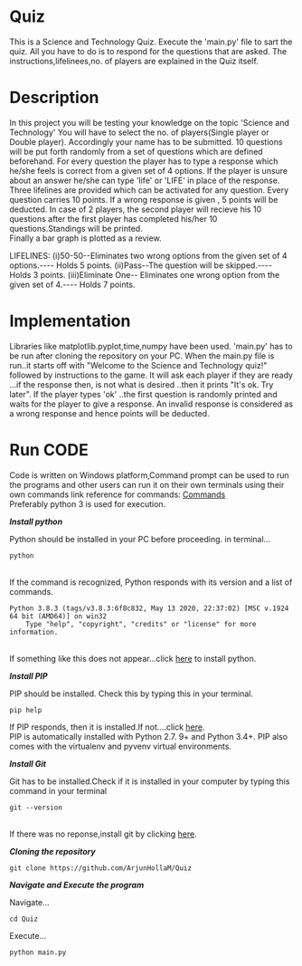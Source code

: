 # Quiz
This is a Science and Technology Quiz.
Execute the 'main.py' file to sart the quiz.
All you have to do is to respond for the questions that are asked.
The instructions,lifelinees,no. of players are explained in the Quiz itself.
# Description
In this project you will be testing your knowledge on the topic 'Science and Technology'
You will have to select the no. of players(Single player or Double player).
Accordingly your name has to be submitted.
10 questions will be put forth randomly from a set of questions which are defined beforehand. 
For every question the player has to type a response which he/she feels is correct from a given set of 4 options.
If the player is unsure about an answer he/she can type 'life' or 'LIFE' in place of the response.
Three lifelines are provided which can be activated for any question.
Every question carries 10 points. If a wrong response is given , 5 points will be deducted.
In case of 2 players, the second player will recieve his 10 questions after the first player has completed his/her 10 questions.Standings will be printed.  
Finally a bar graph is plotted as a review.

LIFELINES:
(i)50-50--Eliminates two wrong options from the given set of 4 options.---- Holds 5 points.
(ii)Pass--The question will be skipped.---- Holds 3 points.
(iii)Eliminate One-- Eliminates one wrong option from the given set of 4.---- Holds 7 points.
# Implementation
Libraries like matplotlib.pyplot,time,numpy have been used.
'main.py' has to be run after cloning the repository on your PC.
When the main.py file is run..it starts off with "Welcome to the Science and Technology quiz!" followed by instructions to the game.
It will ask each player if they are ready ...if the response then, is not what is desired ..then it prints "It's ok. Try later".
If the player types 'ok' ..the first question is randomly printed and waits for the player to give a response. An invalid response is considered as a wrong response and hence points will be deducted.
# Run CODE
Code is written on Windows platform,Command prompt can be used to run the programs and other users can run it on their own terminals using their own commands link reference for commands: <a href=https://www.lemoda.net/windows/windows2unix/windows2unix.html>Commands<a>
<br>Preferably python 3 is used for execution.
  <br><p><i><b>Install python</b></i></p>
Python should be installed in your PC before proceeding.
in terminal...
  <p><code>python</code></p>
<br>If the command is recognized, Python responds with its version and a list of commands.
  <p><code>Python 3.8.3 (tags/v3.8.3:6f8c832, May 13 2020, 22:37:02) [MSC v.1924 64 bit (AMD64)] on win32
    Type "help", "copyright", "credits" or "license" for more information.</code></p>
<br>If something like this does not appear...click <a href=https://www.python.org/downloads/>here<a> to install python.
  <br><p><i><b>Install PIP</b></i></p>
PIP should be installed. Check this by typing this in your terminal.
  <p><code>pip help</code></p>
If PIP responds, then it is installed.If not....click <a href="https://pip.pypa.io/en/stable/installing/">here</a>.
<br>PIP is automatically installed with Python 2.7. 9+ and Python 3.4+. PIP also comes with the virtualenv and pyvenv virtual environments.
  <br><p><i><b>Install Git</b></i></p>
Git has to be installed.Check if it is installed in your computer by typing this command in your terminal
  <p><code>git --version</code></p>
<br>If there was no reponse,install git by clicking <a href=https://git-scm.com/downloads>here<a>.
  <br><p><i><b>Cloning the repository</b></i></p>
  <p><code>git clone https://github.com/ArjunHollaM/Quiz </code></p>
  <p><i><b>Navigate and Execute the program</b></i></p>
Navigate...
  <p><code>cd Quiz</code></p>
Execute...
  <p><code>python main.py</code></p>
 
  
  
  
  
